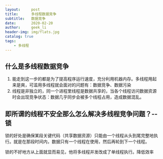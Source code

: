 ```yaml
---
layout:     post
title:      多线程数据竞争
subtitle:   数据竞争
date:       2020-02-20
author:     geek_li
header-img: img/flats.jpg
catalog: true
tags:
    - 多线程
---
```



## 什么是多线程数据竞争

1. 能走到这一步的都是为了提高程序运行速度，充分利用机器内存。多线程用起来是爽，可滥用多线程就会面对的问题有：数据竞争、数据污染  
2. 线程是非独立的，同一个进程里线程是数据共享的，当各个线程访问数据资源时会出现竞争状态：数据几乎同步会被多个线程占用，造成数据混乱。  

## 即所谓的线程不安全那么怎么解决多线程竞争问题？-- 锁

锁的好处是确保某段关键代码（共享数据资源）只能由一个线程从头到尾完整地执行。就是在那段时间内，数据只有一个线程在使用，然后再轮到下一个线程。  

锁的不好地方从上面就显而易见，他将多线程并发改成了单线程执行。降低效率

